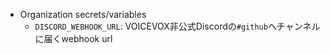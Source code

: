 * Organization secrets/variables
  * `DISCORD_WEBHOOK_URL`: VOICEVOX非公式Discordの`#github`へチャンネルに届くwebhook url
